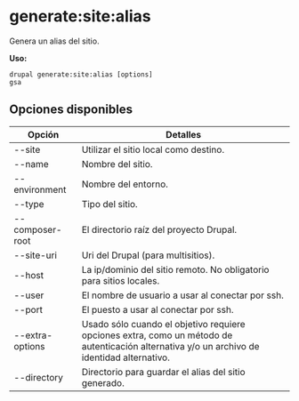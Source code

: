 # generate:site:alias
Genera un alias del sitio.

**Uso:**
```
drupal generate:site:alias [options]
gsa
```

## Opciones disponibles
Opción | Detalles
-------|-------------
--site | Utilizar el sitio local como destino.
--name | Nombre del sitio.
--environment | Nombre del entorno.
--type | Tipo del sitio.
--composer-root | El directorio raíz del proyecto Drupal.
--site-uri | Uri del Drupal (para multisitios).
--host | La ip/dominio del sitio remoto. No obligatorio para sitios locales.
--user | El nombre de usuario a usar al conectar por ssh.
--port | El puesto a usar al conectar por ssh.
--extra-options | Usado sólo cuando el objetivo requiere opciones extra, como un método de autenticación alternativa y/o un archivo de identidad alternativo.
--directory | Directorio para guardar el alias del sitio generado.

